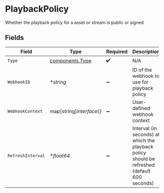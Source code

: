 # PlaybackPolicy

Whether the playback policy for a asset or stream is public or signed


## Fields

| Field                                                                                         | Type                                                                                          | Required                                                                                      | Description                                                                                   |
| --------------------------------------------------------------------------------------------- | --------------------------------------------------------------------------------------------- | --------------------------------------------------------------------------------------------- | --------------------------------------------------------------------------------------------- |
| `Type`                                                                                        | [components.Type](../../models/components/type.md)                                            | :heavy_check_mark:                                                                            | N/A                                                                                           |
| `WebhookID`                                                                                   | **string*                                                                                     | :heavy_minus_sign:                                                                            | ID of the webhook to use for playback policy                                                  |
| `WebhookContext`                                                                              | map[string]*interface{}*                                                                      | :heavy_minus_sign:                                                                            | User-defined webhook context                                                                  |
| `RefreshInterval`                                                                             | **float64*                                                                                    | :heavy_minus_sign:                                                                            | Interval (in seconds) at which the playback policy should be<br/>refreshed (default 600 seconds)<br/> |